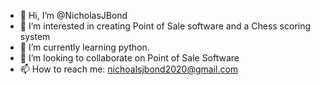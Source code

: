 - 👋 Hi, I’m @NicholasJBond
- 👀 I’m interested in creating Point of Sale software and a Chess scoring system
- 🌱 I’m currently learning python.
- 💞️ I’m looking to collaborate on Point of Sale Software
- 📫 How to reach me: nichoalsjbond2020@gmail.com

<!---
NicholasJBond/NicholasJBond is a ✨ special ✨ repository because its `README.md` (this file) appears on your GitHub profile.
You can click the Preview link to take a look at your changes.
--->
